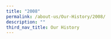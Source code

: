 ```yaml
---
title: "2008"
permalink: /about-us/Our-History/2008/
description: ""
third_nav_title: Our History
---
```

